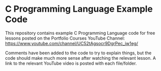 # C Programming Language Example Code

This repository contains example C Programming Language code for free lessons posted on the Portfolio Courses YouTube Channel: https://www.youtube.com/channel/UC52tAgsocr9DgrPec_iw1eg/

Comments have been added to the code to try to explain things, but the code should make much more sense after watching the relevant lesson.  A link to the relevant YouTube video is posted with each file/folder.
